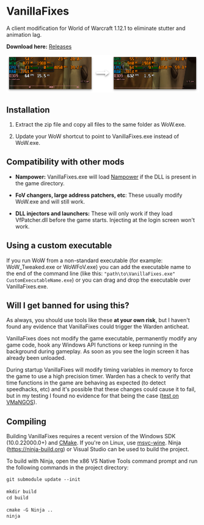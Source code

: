 # VanillaFixes

A client modification for World of Warcraft 1.12.1 to eliminate stutter and animation lag.

**Download here:** [Releases](https://github.com/hannesmann/vanillafixes/releases)

![Comparison](docs/comparison.png)

## Installation

1. Extract the zip file and copy all files to the same folder as WoW.exe.

2. Update your WoW shortcut to point to VanillaFixes.exe instead of WoW.exe.

## Compatibility with other mods

* **Nampower:** VanillaFixes.exe will load [Nampower](https://github.com/namreeb/nampower) if the DLL is present in the game directory.

* **FoV changers, large address patchers, etc**: These usually modify WoW.exe and will still work.

* **DLL injectors and launchers:** These will only work if they load VfPatcher.dll before the game starts. Injecting at the login screen won't work.

## Using a custom executable

If you run WoW from a non-standard executable (for example: WoW_Tweaked.exe or WoWFoV.exe) you can add the executable name to the end of the command line (like this:
`"path\to\VanillaFixes.exe" CustomExecutableName.exe`) or you can drag and drop the executable over VanillaFixes.exe.

## Will I get banned for using this?

As always, you should use tools like these **at your own risk**, but I haven't found any evidence that VanillaFixes could trigger the Warden anticheat.

VanillaFixes does not modify the game executable, permanently modify any game code, hook any Windows API functions or keep running in the background during gameplay. As soon as you see the login screen it has already been unloaded.

During startup VanillaFixes will modify timing variables in memory to force the game to use a high precision timer. Warden has a check to verify that time functions in the game are behaving as expected (to detect speedhacks, etc) and it's possible that these changes could cause it to fail, but in my testing I found no evidence for that being the case ([test on VMaNGOS](docs/vmangos-timing-check.png)).

## Compiling

Building VanillaFixes requires a recent version of the Windows SDK (10.0.22000.0+) and [CMake](https://cmake.org). If you're on Linux, use [msvc-wine](https://github.com/mstorsjo/msvc-wine). Ninja (https://ninja-build.org) or Visual Studio can be used to build the project.

To build with Ninja, open the x86 VS Native Tools command prompt and run the following commands in the project directory:
```
git submodule update --init

mkdir build
cd build

cmake -G Ninja ..
ninja
```
